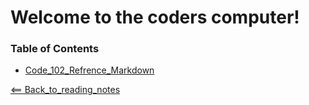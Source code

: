 # Welcome to the coders computer!

### Table of Contents
- [Code_102_Refrence_Markdown](class102.md)

[<== Back_to_reading_notes](https://jtaisey389.github.io/reading-notes/)
